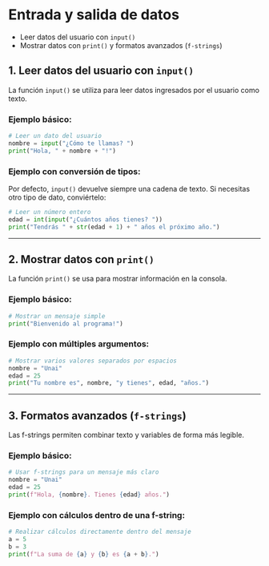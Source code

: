# Entrada y salida de datos
- Leer datos del usuario con `input()`
- Mostrar datos con `print()` y formatos avanzados (`f-strings`)

## **1. Leer datos del usuario con `input()`**
La función `input()` se utiliza para leer datos ingresados por el usuario como texto.

### Ejemplo básico:
```python
# Leer un dato del usuario
nombre = input("¿Cómo te llamas? ")
print("Hola, " + nombre + "!")
```

### Ejemplo con conversión de tipos:
Por defecto, `input()` devuelve siempre una cadena de texto. Si necesitas otro tipo de dato, conviértelo:
```python
# Leer un número entero
edad = int(input("¿Cuántos años tienes? "))
print("Tendrás " + str(edad + 1) + " años el próximo año.")
```

---

## **2. Mostrar datos con `print()`**
La función `print()` se usa para mostrar información en la consola.

### Ejemplo básico:
```python
# Mostrar un mensaje simple
print("Bienvenido al programa!")
```

### Ejemplo con múltiples argumentos:
```python
# Mostrar varios valores separados por espacios
nombre = "Unai"
edad = 25
print("Tu nombre es", nombre, "y tienes", edad, "años.")
```

---

## **3. Formatos avanzados (`f-strings`)**
Las f-strings permiten combinar texto y variables de forma más legible.

### Ejemplo básico:
```python
# Usar f-strings para un mensaje más claro
nombre = "Unai"
edad = 25
print(f"Hola, {nombre}. Tienes {edad} años.")
```

### Ejemplo con cálculos dentro de una f-string:
```python
# Realizar cálculos directamente dentro del mensaje
a = 5
b = 3
print(f"La suma de {a} y {b} es {a + b}.")
```